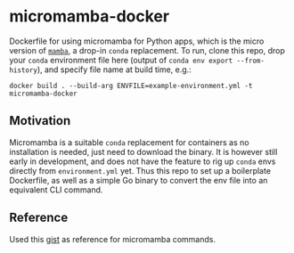 # micromamba-docker

Dockerfile for using micromamba for Python apps, which is the micro version of [`mamba`](https://github.com/mamba-org/mamba), a drop-in `conda` replacement. To run, clone this repo, drop your `conda` environment file here (output of `conda env export --from-history`), and specify file name at build time, e.g.:
```
docker build . --build-arg ENVFILE=example-environment.yml -t micromamba-docker
```

## Motivation

Micromamba is a suitable `conda` replacement for containers as no installation is needed, just need to download the binary. It is however still early in development, and does not have the feature to rig up `conda` envs directly from `environment.yml` yet. Thus this repo to set up a boilerplate Dockerfile, as well as a simple Go binary to convert the env file into an equivalent CLI command.

## Reference

Used this [gist](https://gist.github.com/wolfv/fe1ea521979973ab1d016d95a589dcde) as reference for micromamba commands.
